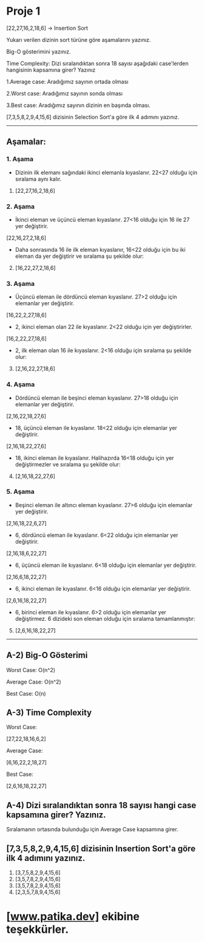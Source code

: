 # Proje 1
[22,27,16,2,18,6] -> Insertion Sort

Yukarı verilen dizinin sort türüne göre aşamalarını yazınız.

 Big-O gösterimini yazınız.

Time Complexity: Dizi sıralandıktan sonra 18 sayısı aşağıdaki case'lerden hangisinin kapsamına girer? Yazınız

1.Average case: Aradığımız sayının ortada olması

2.Worst case: Aradığımız sayının sonda olması

3.Best case: Aradığımız sayının dizinin en başında olması.

[7,3,5,8,2,9,4,15,6] dizisinin Selection Sort'a göre ilk 4 adımını yazınız.

---------
## Aşamalar:
### 1. Aşama
- Dizinin ilk elemanı sağındaki ikinci elemanla kıyaslanır. 22<27 olduğu için sıralama aynı kalır.

1. [22,27,16,2,18,6]
### 2. Aşama
- İkinci eleman ve üçüncü eleman kıyaslanır. 27<16 olduğu için 16 ile 27 yer değiştirir.

[22,16,27,2,18,6]
- Daha sonrasında 16 ile ilk eleman kıyaslanır, 16<22 olduğu için bu iki eleman da yer değiştirir ve sıralama şu şekilde olur:

2. [16,22,27,2,18,6]

### 3. Aşama

- Üçüncü eleman ile dördüncü eleman kıyaslanır. 27>2 olduğu için elemanlar yer değiştirir.

[16,22,2,27,18,6]

- 2, ikinci eleman olan 22 ile kıyaslanır. 2<22 olduğu için yer değiştirirler.

[16,2,22,27,18,6]

- 2, ilk eleman olan 16 ile kıyaslanır. 2<16 olduğu için sıralama şu şekilde olur:

3. [2,16,22,27,18,6]

### 4. Aşama

- Dördüncü eleman ile beşinci eleman kıyaslanır. 27>18 olduğu için elemanlar yer değiştirir.

[2,16,22,18,27,6]

- 18, üçüncü eleman ile kıyaslanır. 18<22 olduğu için elemanlar yer değiştirir.

[2,16,18,22,27,6]

- 18, ikinci eleman ile kıyaslanır. Halihazırda 16<18 olduğu için yer değiştirmezler ve sıralama şu şekilde olur:

4. [2,16,18,22,27,6]

### 5. Aşama

- Beşinci eleman ile altıncı eleman kıyaslanır. 27>6 olduğu için elemanlar yer değiştirir.

[2,16,18,22,6,27]

- 6, dördüncü eleman ile kıyaslanır. 6<22 olduğu için elemanlar yer değiştirir.

[2,16,18,6,22,27]

- 6, üçüncü eleman ile kıyaslanır. 6<18 olduğu için elemanlar yer değiştirir.

[2,16,6,18,22,27]

- 6, ikinci eleman ile kıyaslanır. 6<16 olduğu için elemanlar yer değiştirir.

[2,6,16,18,22,27]

- 6, birinci eleman ile kıyaslanır. 6>2 olduğu için elemanlar yer değiştirmez. 6 dizideki son eleman olduğu için sıralama tamamlanmıştır:

5. [2,6,16,18,22,27]
------

## A-2) Big-O Gösterimi

Worst Case: O(n^2)

Average Case: O(n^2)

Best Case: O(n)

## A-3) Time Complexity
Worst Case:

[27,22,18,16,6,2]

Average Case:


[6,16,22,2,18,27]

Best Case:

[2,6,16,18,22,27]

## A-4) Dizi sıralandıktan sonra 18 sayısı hangi case kapsamına girer? Yazınız.

Sıralamanın ortasında bulunduğu için Average Case kapsamına girer.

## [7,3,5,8,2,9,4,15,6] dizisinin Insertion Sort'a göre ilk 4 adımını yazınız.

1. [3,7,5,8,2,9,4,15,6]
2. [3,5,7,8,2,9,4,15,6]
3. [3,5,7,8,2,9,4,15,6]
4. [2,3,5,7,8,9,4,15,6]

# [www.patika.dev] ekibine teşekkürler.
